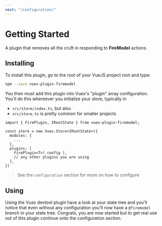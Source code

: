 ```yaml
---
next: "/configuration/"
---
```


# Getting Started

A plugin that removes all the cruft in responding to **FireModel** actions.

## Installing

To install this plugin, go to the root of your VueJS project root and type:

```sh
npm --save vuex-plugin-firemodel
```

You then must add this plugin into Vuex's "plugin" array configuration. You'll do this
whereever you initialize your store, typically in

- `src/store/index.ts`, but also
- `src/store.ts` is pretty common for smaller projects

```typescript{8}
import { FirePlugin, IRootState } from vuex-plugin-firemodel;

const store = new Vuex.Store<IRootState>({
  modules: {
    ...
  },
  plugins: [
    FirePlugin<T>( config ),
    // any other plugins you are using
  ],
})
```

> See the `configuration` section for more on how to configure

## Using

Using the Vuex devtool plugin have a look at your state tree and you'll notice that even
without any configuration you'll now have a `@firemodel` branch in your state tree.
Congrats, you are now started but to get real use out of this plugin continue onto the
configuration section.
